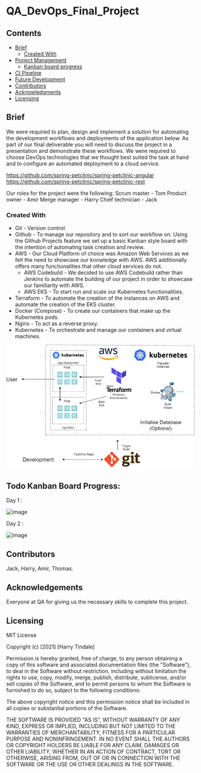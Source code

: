 # QA_DevOps_Final_Project

## Contents
* [Brief](https://github.com/hjt523/QA_DevOps_Final_Project#brief)
   * [Created With](https://github.com/hjt523/QA_DevOps_Final_Project#created-with)
* [Project Management](https://github.com/hjt523/QA_DevOps_Final_Project#project-management)
   * [Kanban board progress](https://github.com/hjt523/QA_DevOps_Final_Project#todo-kanban-board-progress)
* [CI Pipeline](https://github.com/hjt523/QA_DevOps_Final_Project#ci-pipeline)
* [Future Development](https://github.com/hjt523/QA_DevOps_Final_Project#future-development)
* [Contributors](https://github.com/hjt523/QA_DevOps_Final_Project#contributors)
* [Acknowledgments](https://github.com/hjt523/QA_DevOps_Final_Project#acknowledgements)
* [Licensing](https://github.com/hjt523/QA_DevOps_Final_Project#licensing)

## Brief 

We were required to plan, design and implement a solution for automating the development workflows and deployments of the application below. As part of our final deliverable you will need to discuss the project in a presentation and demonstrate these workflows. We were required to choose DevOps technologies that we thought best suited the task at hand and to configure an automated deployment to a cloud service. 

https://github.com/spring-petclinic/spring-petclinic-angular
https://github.com/spring-petclinic/spring-petclinic-rest

Our roles for the project were the following:
Scrum master - Tom
Product owner - Amir
Merge manager - Harry
Chief technician - Jack

### Created With

* Git - Version control.
* Github - To manage our repository and to sort our workflow on. Using the Github Projects feature we set up a basic Kanban style board with the intention of automating task creation and review.
* AWS - Our Cloud Platform of choice was Amazon Web Services as we felt the need to showcase our knowledge with AWS. AWS additionally offers many functionalities that other cloud services do not. 
  * AWS Codebuild - We decided to use AWS Codebuild rather than Jenkins to automate the building of our project in order to showcase our familiarity with AWS. 
  * AWS EKS - To start run and scale our Kubernetes functionalities.
* Terraform - To automate the creation of the instances on AWS and automate the creation of the EKS cluster. 
* Docker (Compose) - To create our containers that make up the Kubernetes pods.
* Nginx - To act as a reverse proxy.
* Kubernetes - To orchestrate and manage our containers and virtual machines.

![image](https://raw.githubusercontent.com/hjt523/QA_DevOps_Final_Project/Read.me-edits/images/Final_Project_diagram.png)

## Todo Kanban Board Progress:

Day  1 :

![image](https://user-images.githubusercontent.com/81659044/124495718-5e3d7280-ddb0-11eb-8980-347d07153d50.png)

Day 2 :

![image](https://user-images.githubusercontent.com/81659044/124634741-98754580-de7e-11eb-8c47-fd9d32e98c11.png)

## Contributors

Jack, Harry, Amir, Thomas. 

## Acknowledgements

Everyone at QA for giving us the necassary skills to complete this project.

## Licensing 

MIT License

Copyright (c) [2021] [Harry Tindale]

Permission is hereby granted, free of charge, to any person obtaining a copy
of this software and associated documentation files (the "Software"), to deal
in the Software without restriction, including without limitation the rights
to use, copy, modify, merge, publish, distribute, sublicense, and/or sell
copies of the Software, and to permit persons to whom the Software is
furnished to do so, subject to the following conditions:

The above copyright notice and this permission notice shall be included in all
copies or substantial portions of the Software.

THE SOFTWARE IS PROVIDED "AS IS", WITHOUT WARRANTY OF ANY KIND, EXPRESS OR
IMPLIED, INCLUDING BUT NOT LIMITED TO THE WARRANTIES OF MERCHANTABILITY,
FITNESS FOR A PARTICULAR PURPOSE AND NONINFRINGEMENT. IN NO EVENT SHALL THE
AUTHORS OR COPYRIGHT HOLDERS BE LIABLE FOR ANY CLAIM, DAMAGES OR OTHER
LIABILITY, WHETHER IN AN ACTION OF CONTRACT, TORT OR OTHERWISE, ARISING FROM,
OUT OF OR IN CONNECTION WITH THE SOFTWARE OR THE USE OR OTHER DEALINGS IN THE
SOFTWARE.
